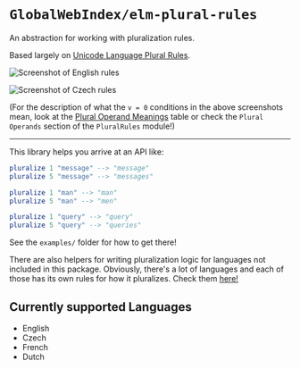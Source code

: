 # `GlobalWebIndex/elm-plural-rules`

An abstraction for working with pluralization rules.

Based largely on [Unicode Language Plural
Rules](https://unicode-org.github.io/cldr-staging/charts/37/supplemental/language_plural_rules.html).

![Screenshot of English
rules](https://github.com/GlobalWebIndex/elm-plural-rules/raw/master/docs/en.png)

![Screenshot of Czech
rules](https://github.com/GlobalWebIndex/elm-plural-rules/raw/master/docs/cz.png)

(For the description of what the `v = 0` conditions in the above screenshots
mean, look at the [Plural Operand Meanings](http://unicode.org/reports/tr35/tr35-numbers.html#Operands)
table or check the `Plural Operands` section of the `PluralRules` module!)

----

This library helps you arrive at an API like:

```elm
pluralize 1 "message" --> "message"
pluralize 5 "message" --> "messages"

pluralize 1 "man" --> "man"
pluralize 5 "man" --> "men"

pluralize 1 "query" --> "query"
pluralize 5 "query" --> "queries"
```

See the `examples/` folder for how to get there!

There are also helpers for writing pluralization logic for languages not
included in this package. Obviously, there's a lot of languages and each of
those has its own rules for how it pluralizes. Check them
[here!](https://unicode-org.github.io/cldr-staging/charts/37/supplemental/language_plural_rules.html)

## Currently supported Languages

* English
* Czech
* French
* Dutch
